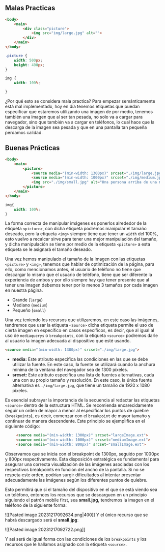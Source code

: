 ## Malas Practicas
```HTML
<body>
    <main>
        <div class="picture">
            <img src="img/large.jpg" alt="">
        </div>
    </main>
</body>
```
```CSS
.picture {
    width: 500px;
    height: 400px;
}

img {
    width: 100%;

}
```

¿Por qué esto se considera mala practica? 
Para empezar semánticamente está mal implementado,  hoy en día tenemos etiquetas que puedan especificar que estaremos utilizando una imagen de por medio, tenemos también una imagen que al ser tan pesada, no solo va a cargar para navegador, sino que también va a cargar en teléfonos, lo cual hace que la descarga de la imagen sea pesada y que en una pantalla tan pequeña perdamos calidad.
## Buenas Prácticas
```HTML
<body>
    <main>
        <picture>
            <source media="(min-width: 1300px)" srcset="./img/large.jpg">
            <source media="(min-width: 1000px)" srcset="./img/medium.jpg">
            <img src="./img/small.jpg" alt="Una persona arriba de una montana">
        </picture>
    </main>
</body>
```
```CSS
img{
    width: 100%;
}
```
La forma correcta de manipular imágenes es ponerlos alrededor de la etiqueta `<picture>`, con dicha etiqueta podremos manipular el tamaño deseado, pero la etiqueta `<img>` siempre tiene que tener un `width` del 100%, esto vuelvo a recalcar sirve para tener una mejor manipulación del tamaño, y dicha manipulación se tiene por medio de la etiqueta `<picture>` a esta etiqueta se le asignará el tamaño deseado.

Una vez hemos manipulado el tamaño de la imagen con las etiquetas `<picture>` y `<img>`, tenemos que hablar de optimización de la página, para ello, como mencionamos antes, el usuario de teléfono no tiene que descargar lo mismo que el usuario de teléfono, tiene que ser diferente la experiencia de ambos y por ello siempre hay que tener presente que al tener una imagen debemos tener por lo menos 3 tamaños por cada imagen en nuestra página.

- Grande (`large`)
- Mediano (`medium`)
- Pequeño (`small`)

Una vez teniendo los recursos que utilizaremos, en este caso las imágenes, tendremos que usar la etiqueta `<source>` dicha etiqueta permite el uso de cierta imagen en específico en casos específicos, es decir, que al igual al uso de `mediaquerys` o `breakpoints`, con la etiqueta `<source>` podremos darle al usuario la imagen adecuada al dispositivo que esté usando.

```HTML
<source media="(min-width: 1300px)" srcset="./img/large.jpg">
```

- **media:** Este atributo especifica las condiciones en las que se debe utilizar la fuente. En este caso, la fuente se utilizará cuando la anchura mínima de la ventana del navegador sea de 1300 píxeles.
- **srcset:** Este atributo especifica una lista de fuentes alternativas, cada una con su propio tamaño y resolución. En este caso, la única fuente alternativa es `./img/large.jpg`, que tiene un tamaño de 1920 x 1080 píxeles.

Es esencial subrayar la importancia de la secuencia al redactar las etiquetas `<source>` dentro de la estructura HTML. Se recomienda encarecidamente seguir un orden de mayor a menor al especificar los puntos de quiebre (`breakpoints`), es decir, comenzar con el `breakpoint` de mayor tamaño y continuar de manera descendente. Este principio se ejemplifica en el siguiente código:

```HTML
     <source media="(min-width: 1300px)" srcset="largeImage.ext">
     <source media="(min-width: 1000px)" srcset="mediumImage.ext">
     <source media="(min-width: 800px)" srcset="smallImage.ext">
```

Observamos que se inicia con el breakpoint de 1300px, seguido por 1000px y 800px respectivamente. Esta disposición estratégica es fundamental para asegurar una correcta visualización de las imágenes asociadas con los respectivos breakpoints en función del ancho de la pantalla. Si no se respeta este orden, podrían surgir dificultades al intentar presentar adecuadamente las imágenes según los diferentes puntos de quiebre.
	
Esto permitirá que si el tamaño del dispositivo en el que se está viendo sea un teléfono, entonces los recursos que se descarguen en un principio siguiendo el patrón mobile first, sea **small.jpg,** tendremos la imagen en el teléfono de la siguiente forma: 

![[Pasted image 20231217092634.png|400]]
Y el único recurso que se habrá descargado será el **small.jpg**:

![[Pasted image 20231217092722.png]]

Y así será de igual forma con las condiciones de los `breakpoints` y los recursos que le hallamos asignado con la etiqueta `<source>`.
